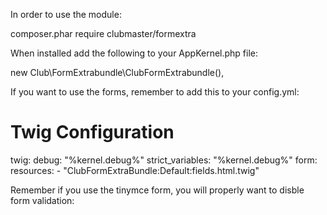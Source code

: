 In order to use the module:

composer.phar require clubmaster/formextra

When installed add the following to your AppKernel.php file:

new Club\FormExtrabundle\ClubFormExtrabundle(),

If you want to use the forms, remember to add this to your config.yml:

# Twig Configuration
twig:
    debug:            "%kernel.debug%"
    strict_variables: "%kernel.debug%"
    form:
        resources:
            - "ClubFormExtraBundle:Default:fields.html.twig"

Remember if you use the tinymce form, you will properly want to disble form validation:

<form novalidate="true">
